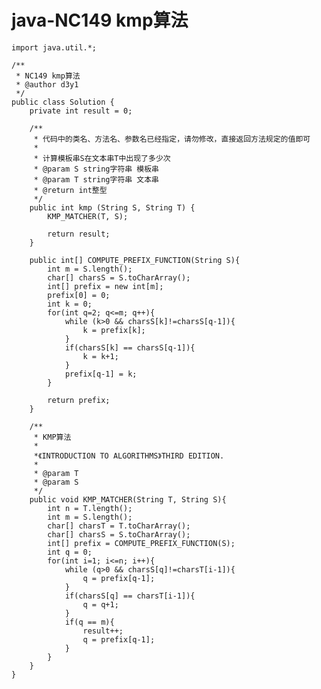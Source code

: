 # java-NC149 kmp算法


    import java.util.*;
    
    /**
     * NC149 kmp算法
     * @author d3y1
     */
    public class Solution {
        private int result = 0;
    
        /**
         * 代码中的类名、方法名、参数名已经指定，请勿修改，直接返回方法规定的值即可
         *
         * 计算模板串S在文本串T中出现了多少次
         * @param S string字符串 模板串
         * @param T string字符串 文本串
         * @return int整型
         */
        public int kmp (String S, String T) {
            KMP_MATCHER(T, S);
    
            return result;
        }
    
        public int[] COMPUTE_PREFIX_FUNCTION(String S){
            int m = S.length();
            char[] charsS = S.toCharArray();
            int[] prefix = new int[m];
            prefix[0] = 0;
            int k = 0;
            for(int q=2; q<=m; q++){
                while (k>0 && charsS[k]!=charsS[q-1]){
                    k = prefix[k];
                }
                if(charsS[k] == charsS[q-1]){
                    k = k+1;
                }
                prefix[q-1] = k;
            }
    
            return prefix;
        }
    
        /**
         * KMP算法
         *
         *《INTRODUCTION TO ALGORITHMS》THIRD EDITION.
         *
         * @param T
         * @param S
         */
        public void KMP_MATCHER(String T, String S){
            int n = T.length();
            int m = S.length();
            char[] charsT = T.toCharArray();
            char[] charsS = S.toCharArray();
            int[] prefix = COMPUTE_PREFIX_FUNCTION(S);
            int q = 0;
            for(int i=1; i<=n; i++){
                while (q>0 && charsS[q]!=charsT[i-1]){
                    q = prefix[q-1];
                }
                if(charsS[q] == charsT[i-1]){
                    q = q+1;
                }
                if(q == m){
                    result++;
                    q = prefix[q-1];
                }
            }
        }
    }

  

